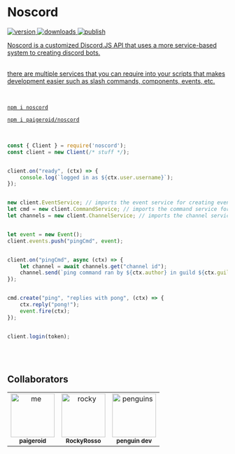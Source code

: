 # Noscord

<a href="https://www.npmjs.com/package/noscord"><img src="https://img.shields.io/npm/v/noscord?style=flat&color=red&logo=npm&logoColor=white" alt="version" />
<a href="https://www.npmjs.com/package/noscord"><img src="https://img.shields.io/npm/dt/noscord?style=flat&color=green&logo=docusign&logoColor=white" alt="downloads" />
<img src="https://github.com/paigeroid/noscord/actions/workflows/publish-shit.yml/badge.svg" alt="publish">

Noscord is a customized Discord.JS API that uses a more service-based system to creating discord bots. <br><br>

there are multiple services that you can require into your scripts that makes development easier such as slash commands, components, events, etc.

<br>

```console
npm i noscord
```
```console
npm i paigeroid/noscord
```

<br>

```js
const { Client } = require('noscord');
const client = new Client(/* stuff */);


client.on("ready", (ctx) => {
    console.log(`logged in as ${ctx.user.username}`);
});


new client.EventService; // imports the event service for creating events
let cmd = new client.CommandService; // imports the command service for creating slash commands
let channels = new client.ChannelService; // imports the channel service


let event = new Event();
client.events.push("pingCmd", event);


client.on("pingCmd", async (ctx) => {
    let channel = await channels.get("channel id");
    channel.send(`ping command ran by ${ctx.author} in guild ${ctx.guild.name} (${ctx.guild.id})`);
});


cmd.create("ping", "replies with pong", (ctx) => {
    ctx.reply("pong!");
    event.fire(ctx);
});


client.login(token);
```

<br><br>

## Collaborators

<table>
    
  <tr>
    <td align="center"><a href="https://github.com/paigeroid"><img src="https://avatars.githubusercontent.com/u/88659700?v=4?s=100" width="100px;" alt="me"/><br /><sub><b>paigeroid</b></sub></a><br/>
    <td align="center"><a href="https://github.com/RockyRosso"><img src="https://avatars.githubusercontent.com/u/79947006?v=4?s=100" width="100px;" alt="rocky"/><br /><sub><b>RockyRosso</b></sub></a><br/>
    <td align="center"><a href="https://github.com/polish-penguin-dev"><img src="https://avatars.githubusercontent.com/u/74113025?v=4?s=100" width="100px;" alt="penguins"/><br /><sub><b>penguin dev</b></sub></a><br/>
</td>
    
      
</table>
